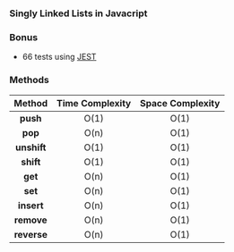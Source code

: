 ### Singly Linked Lists in Javacript

### Bonus

- 66 tests using [JEST](https://jestjs.io/)

### Methods

|   Method    | Time Complexity | Space Complexity |
| :---------: | :-------------: | :--------------: |
|  **push**   |      O(1)       |       O(1)       |
|   **pop**   |      O(n)       |       O(1)       |
| **unshift** |      O(1)       |       O(1)       |
|  **shift**  |      O(1)       |       O(1)       |
|   **get**   |      O(n)       |       O(1)       |
|   **set**   |      O(n)       |       O(1)       |
| **insert**  |      O(n)       |       O(1)       |
| **remove**  |      O(n)       |       O(1)       |
| **reverse** |      O(n)       |       O(1)       |
